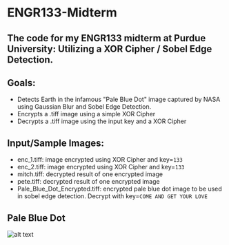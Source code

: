 # ENGR133-Midterm
## The code for my ENGR133 midterm at Purdue University: Utilizing a XOR Cipher / Sobel Edge Detection.

## Goals:
- Detects Earth in the infamous "Pale Blue Dot" image captured by NASA using Gaussian Blur and Sobel Edge Detection.
- Encrypts a .tiff image using a simple XOR Cipher
- Decrypts a .tiff image using the input key and a XOR Cipher

## Input/Sample Images:
- enc_1.tiff: image encrypted using XOR Cipher and key=`133`
- enc_2.tiff: image encrypted using XOR Cipher and key=`133`
- mitch.tiff: decrypted result of one encrypted image
- pete.tiff: decrypted result of one encrypted image
- Pale_Blue_Dot_Encrypted.tiff: encrypted pale blue dot image to be used in sobel edge detection. Decrypt with key=`COME AND GET YOUR LOVE`

## Pale Blue Dot
![alt text](http://www.nasa.gov/sites/default/files/thumbnails/image/pia23645_pbd_main-16.jpg)
